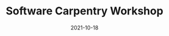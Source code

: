 ---
title: Software Carpentry Workshop
date: 2021-10-18
end_date: 2021-10-19
instructors:
- Chris Gates
- Dana King
- Irene Morse
- Manish Verma
helpers:
- Matthew Flickinger
- Marisa Conte
- Grace Kenney
site: https://UMCarpentries.github.io/2021-10-18-UMich-online
etherpad: https://umcoderspaces.slack.com/archives/C02FXE45KQA
eventbrite: 
material: R for Plotting, The Unix Shell, Intro to git & GitHub, R for Data Analysis, Writing Reports with R Markdown
audience: 
---